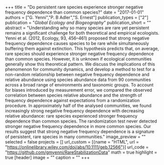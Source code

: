 +++
title = "Do persistent rare species experience stronger negative frequency dependence than common species?"
date = "2017-01-01"
authors = ["G. Yenni","P. B Adler","S. Ernest"]
publication_types = ["2"]
publication = "_Global Ecology and Biogeography_"
publication_short = ""
abstract = "Understanding why so many species are rare yet persistent remains a significant challenge for both theoretical and empirical ecologists. Yenni et al. (2012, Ecology, 93, 456–461) proposed that strong negative frequency dependence causes species to be rare while simultaneously buffering them against extinction. This hypothesis predicts that, on average, rare species should experience stronger negative frequency dependence than common species. However, it is unknown if ecological communities generally show this theoretical pattern. We discuss the implications of this phenomenon for community dynamics, and develop a method to test for a non-random relationship between negative frequency dependence and relative abundance using species abundance data from 90 communities across a broad range of environments and taxonomic groups. To account for biases introduced by measurement error, we compared the observed correlation between species relative abundance and the strength of frequency dependence against expectations from a randomization procedure. In approximately half of the analysed communities, we found increasingly strong negative frequency dependence with decreasing relative abundance: rare species experienced stronger frequency dependence than common species. The randomization test never detected stronger negative frequency dependence in more common species. Our results suggest that strong negative frequency dependence is a signature of persistent, rare species in many communities."
image_preview = ""
selected = false
projects = []
url_custom = [{name = "HTML", url = "https://onlinelibrary.wiley.com/doi/abs/10.1111/geb.12566"}]
url_code = "https://github.com/gmyenni/RareStabilizationData"
math = true
highlight = true
[header]
image = ""
caption = ""
+++

